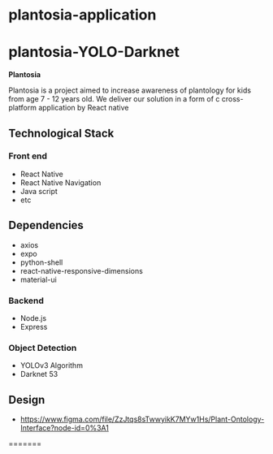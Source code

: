 # plantosia-application

# plantosia-YOLO-Darknet





**Plantosia**

Plantosia is a project aimed to increase awareness of plantology for kids from age 7 - 12 years old. We deliver our solution in a form of c cross-platform application by React native

## Technological Stack

### Front end
- React Native
- React Native Navigation
- Java script
- etc

## Dependencies
- axios
- expo
- python-shell
- react-native-responsive-dimensions
- material-ui

### Backend
- Node.js
- Express


### Object Detection

- YOLOv3 Algorithm
- Darknet 53


## Design 
- https://www.figma.com/file/ZzJtqs8sTwwyikK7MYw1Hs/Plant-Ontology-Interface?node-id=0%3A1

=======

